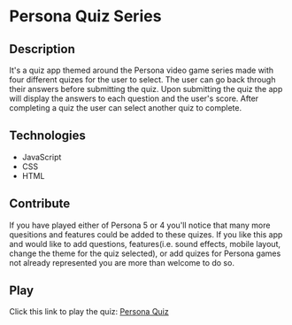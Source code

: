 # Persona Quiz Series

## Description

It's a quiz app themed around the Persona video game series made with four different quizes for the user to select. 
The user can go back through their answers before submitting the quiz. Upon submitting the quiz the app will display the answers to each question 
and the user's score. After completing a quiz the user can select another quiz to complete.

## Technologies

* JavaScript
* CSS
* HTML

## Contribute

If you have played either of Persona 5 or 4 you'll notice that many more quesitions and features could be added to these quizes. If you like this app and 
would like to add questions, features(i.e. sound effects, mobile layout, change the theme for the quiz selected), or add quizes for Persona games not 
already represented you are more than welcome to do so.

## Play

Click this link to play the quiz: [Persona Quiz](https://tbruner.github.io/quiz-app/)
